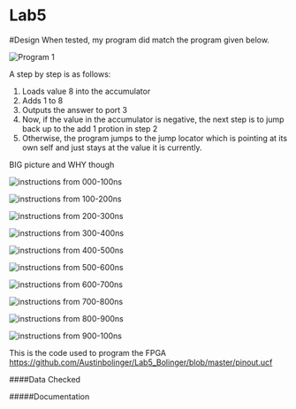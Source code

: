 Lab5
==============

#Design
When tested, my program did match the program given below.

![Program 1](https://github.com/Austinbolinger/Lab5_Bolinger/blob/master/program1.JPG?raw=true "Program 1")

A step by step is as follows:
1) Loads value 8 into the accumulator
2) Adds 1 to 8
3) Outputs the answer to port 3
4) Now, if the value in the accumulator is negative, the next step is to jump back up to the add 1 protion in step 2
5) Otherwise, the program jumps to the jump locator which is pointing at its own self and just stays at the value it is currently.

BIG picture
and WHY though

![instructions from 000-100ns](https://github.com/Austinbolinger/Lab5_Bolinger/blob/master/instructions0-100ns.JPG?raw=true "instructions from 000-100ns")

![instructions from 100-200ns](https://github.com/Austinbolinger/Lab5_Bolinger/blob/master/instructions100-200ns.JPG?raw=true "instructions from 100-200ns")

![instructions from 200-300ns](https://github.com/Austinbolinger/Lab5_Bolinger/blob/master/instructions200-300ns.JPG?raw=true "instructions from 200-300ns")

![instructions from 300-400ns](https://github.com/Austinbolinger/Lab5_Bolinger/blob/master/instructions300-400ns.JPG?raw=true "instructions from 300-400ns")

![instructions from 400-500ns](https://github.com/Austinbolinger/Lab5_Bolinger/blob/master/instructions400-500ns.JPG?raw=true "instructions from 400-500ns")

![instructions from 500-600ns](https://github.com/Austinbolinger/Lab5_Bolinger/blob/master/instructions500-600ns.JPG?raw=true "instructions from 500-600ns")

![instructions from 600-700ns](https://github.com/Austinbolinger/Lab5_Bolinger/blob/master/instructions600-700ns.JPG?raw=true "instructions from 600-700ns")

![instructions from 700-800ns](https://github.com/Austinbolinger/Lab5_Bolinger/blob/master/instructions700-800ns.JPG?raw=true "instructions from 700-800ns")

![instructions from 800-900ns](https://github.com/Austinbolinger/Lab5_Bolinger/blob/master/instructions800-900ns.JPG?raw=true "instructions from 800-900ns")

![instructions from 900-100ns](https://github.com/Austinbolinger/Lab5_Bolinger/blob/master/instructions900-1000ns.JPG?raw=true "instructions from 900-100ns")


This is the code used to program the FPGA
https://github.com/Austinbolinger/Lab5_Bolinger/blob/master/pinout.ucf

####Data Checked


#####Documentation

